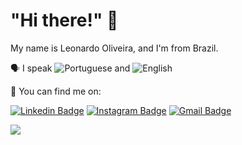 # "Hi there!" 👋

My name is Leonardo Oliveira, and I'm from Brazil.


🗣 I speak ![Portuguese](https://img.shields.io/badge/-Portuguese-green) and ![English](https://img.shields.io/badge/-English-blue) 

🔎 You can find me on:

[![Linkedin Badge](https://img.shields.io/badge/-LinkedIn-blue?style=flat-square&logo=Linkedin&logoColor=white)](https://www.linkedin.com/in/leonardo-oliveira-freitas) [![Instagram Badge](https://img.shields.io/badge/Instagram-E4405F?style=for-the-badge&logo=instagram&logoColor=white)](https://www.instagram.com/oleofelipe_/)  [![Gmail Badge](https://img.shields.io/badge/Gmail-D14836?style=for-the-badge&logo=gmail&logoColor=white)](mailto:leoufms@gmail.com)


<p align="left">
  <img src="https://github-readme-stats.vercel.app/api?username=Leo0liveira&show_icons=true&theme=radical&include_all_commits=true&custom_title=My%20GitHub%20Stats"/>
</p>




<!--

Here are some ideas to get you started:

- 🔭 I’m currently working on ...
- 🌱 I’m currently learning ...
- 👯 I’m looking to collaborate on ...
- 🤔 I’m looking for help with ...
- 💬 Ask me about ...
- 📫 How to reach me: ...
- 😄 Pronouns: ...
- ⚡ Fun fact: ...
-->
